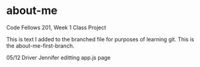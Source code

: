 # about-me
Code Fellows 201, Week 1 Class Project

This is text I added to the branched file for purposes of learning git.
This is the about-me-first-branch.

05/12 Driver Jennifer editting app.js page
